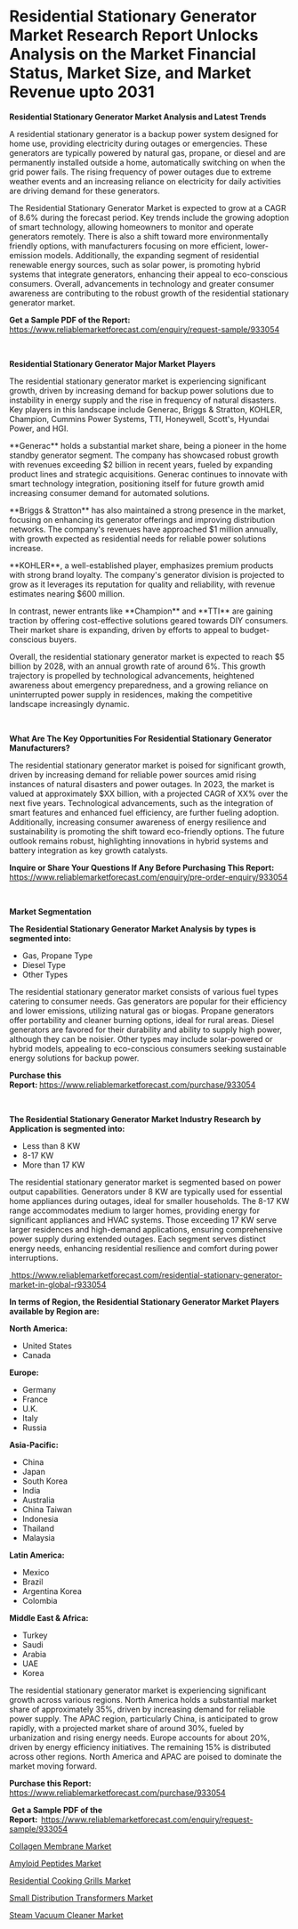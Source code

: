<p><h1>Residential Stationary Generator Market Research Report Unlocks Analysis on the Market Financial Status, Market Size, and Market Revenue upto 2031</h1></p><p><strong>Residential Stationary Generator Market Analysis and Latest Trends</strong></p>
<p><p>A residential stationary generator is a backup power system designed for home use, providing electricity during outages or emergencies. These generators are typically powered by natural gas, propane, or diesel and are permanently installed outside a home, automatically switching on when the grid power fails. The rising frequency of power outages due to extreme weather events and an increasing reliance on electricity for daily activities are driving demand for these generators.</p><p>The Residential Stationary Generator Market is expected to grow at a CAGR of 8.6% during the forecast period. Key trends include the growing adoption of smart technology, allowing homeowners to monitor and operate generators remotely. There is also a shift toward more environmentally friendly options, with manufacturers focusing on more efficient, lower-emission models. Additionally, the expanding segment of residential renewable energy sources, such as solar power, is promoting hybrid systems that integrate generators, enhancing their appeal to eco-conscious consumers. Overall, advancements in technology and greater consumer awareness are contributing to the robust growth of the residential stationary generator market.</p></p>
<p><strong>Get a Sample PDF of the Report:&nbsp;</strong> <a href="https://www.reliablemarketforecast.com/enquiry/request-sample/933054?utm_campaign=1842&utm_medium=2&utm_source=Github&utm_content=ia&utm_term=03122024&utm_id=residential-stationary-generator">https://www.reliablemarketforecast.com/enquiry/request-sample/933054</a></p>
<p>&nbsp;</p>
<p><strong>Residential Stationary Generator Major Market Players</strong></p>
<p><p>The residential stationary generator market is experiencing significant growth, driven by increasing demand for backup power solutions due to instability in energy supply and the rise in frequency of natural disasters. Key players in this landscape include Generac, Briggs & Stratton, KOHLER, Champion, Cummins Power Systems, TTI, Honeywell, Scott's, Hyundai Power, and HGI.</p><p>**Generac** holds a substantial market share, being a pioneer in the home standby generator segment. The company has showcased robust growth with revenues exceeding $2 billion in recent years, fueled by expanding product lines and strategic acquisitions. Generac continues to innovate with smart technology integration, positioning itself for future growth amid increasing consumer demand for automated solutions.</p><p>**Briggs & Stratton** has also maintained a strong presence in the market, focusing on enhancing its generator offerings and improving distribution networks. The company's revenues have approached $1 million annually, with growth expected as residential needs for reliable power solutions increase.</p><p>**KOHLER**, a well-established player, emphasizes premium products with strong brand loyalty. The company's generator division is projected to grow as it leverages its reputation for quality and reliability, with revenue estimates nearing $600 million.</p><p>In contrast, newer entrants like **Champion** and **TTI** are gaining traction by offering cost-effective solutions geared towards DIY consumers. Their market share is expanding, driven by efforts to appeal to budget-conscious buyers.</p><p>Overall, the residential stationary generator market is expected to reach $5 billion by 2028, with an annual growth rate of around 6%. This growth trajectory is propelled by technological advancements, heightened awareness about emergency preparedness, and a growing reliance on uninterrupted power supply in residences, making the competitive landscape increasingly dynamic.</p></p>
<p>&nbsp;</p>
<p><strong>What Are The Key Opportunities For Residential Stationary Generator Manufacturers?</strong></p>
<p><p>The residential stationary generator market is poised for significant growth, driven by increasing demand for reliable power sources amid rising instances of natural disasters and power outages. In 2023, the market is valued at approximately $XX billion, with a projected CAGR of XX% over the next five years. Technological advancements, such as the integration of smart features and enhanced fuel efficiency, are further fueling adoption. Additionally, increasing consumer awareness of energy resilience and sustainability is promoting the shift toward eco-friendly options. The future outlook remains robust, highlighting innovations in hybrid systems and battery integration as key growth catalysts.</p></p>
<p><strong>Inquire or Share Your Questions If Any Before Purchasing This Report:</strong> <a href="https://www.reliablemarketforecast.com/enquiry/pre-order-enquiry/933054?utm_campaign=1842&utm_medium=2&utm_source=Github&utm_content=ia&utm_term=03122024&utm_id=residential-stationary-generator">https://www.reliablemarketforecast.com/enquiry/pre-order-enquiry/933054</a></p>
<p>&nbsp;</p>
<p><strong>Market Segmentation</strong></p>
<p><strong>The Residential Stationary Generator Market Analysis by types is segmented into:</strong></p>
<p><ul><li>Gas, Propane Type</li><li>Diesel Type</li><li>Other Types</li></ul></p>
<p><p>The residential stationary generator market consists of various fuel types catering to consumer needs. Gas generators are popular for their efficiency and lower emissions, utilizing natural gas or biogas. Propane generators offer portability and cleaner burning options, ideal for rural areas. Diesel generators are favored for their durability and ability to supply high power, although they can be noisier. Other types may include solar-powered or hybrid models, appealing to eco-conscious consumers seeking sustainable energy solutions for backup power.</p></p>
<p><strong>Purchase this Report:&nbsp;</strong><a href="https://www.reliablemarketforecast.com/purchase/933054?utm_campaign=1842&utm_medium=2&utm_source=Github&utm_content=ia&utm_term=03122024&utm_id=residential-stationary-generator">https://www.reliablemarketforecast.com/purchase/933054</a></p>
<p>&nbsp;</p>
<p><strong>The Residential Stationary Generator Market Industry Research by Application is segmented into:</strong></p>
<p><ul><li>Less than 8 KW</li><li>8-17 KW</li><li>More than 17 KW</li></ul></p>
<p><p>The residential stationary generator market is segmented based on power output capabilities. Generators under 8 KW are typically used for essential home appliances during outages, ideal for smaller households. The 8-17 KW range accommodates medium to larger homes, providing energy for significant appliances and HVAC systems. Those exceeding 17 KW serve larger residences and high-demand applications, ensuring comprehensive power supply during extended outages. Each segment serves distinct energy needs, enhancing residential resilience and comfort during power interruptions.</p></p>
<p><a href="https://www.reliablemarketforecast.com/residential-stationary-generator-market-in-global-r933054?utm_campaign=1842&utm_medium=2&utm_source=Github&utm_content=ia&utm_term=03122024&utm_id=residential-stationary-generator">&nbsp;https://www.reliablemarketforecast.com/residential-stationary-generator-market-in-global-r933054</a></p>
<p><strong>In terms of Region, the Residential Stationary Generator Market Players available by Region are:</strong></p>
<p>
    <p> <strong> North America: </strong>
        <ul>
            <li>United States</li>
            <li>Canada</li>
        </ul>
        </p> 
    <p> <strong> Europe: </strong>
        <ul>
            <li>Germany</li>
            <li>France</li>
            <li>U.K.</li>
            <li>Italy</li>
            <li>Russia</li>
        </ul>
        </p> 
    <p> <strong> Asia-Pacific: </strong>
        <ul>
            <li>China</li>
            <li>Japan</li>
            <li>South Korea</li>
            <li>India</li>
            <li>Australia</li>
            <li>China Taiwan</li>
            <li>Indonesia</li>
            <li>Thailand</li>
            <li>Malaysia</li>
        </ul>
        </p> 
    <p> <strong> Latin America: </strong>
        <ul>
            <li>Mexico</li>
            <li>Brazil</li>
            <li>Argentina Korea</li>
            <li>Colombia</li>
        </ul>
        </p> 
    <p> <strong> Middle East & Africa: </strong>
        <ul>
            <li>Turkey</li>
            <li>Saudi</li>
            <li>Arabia</li>
            <li>UAE</li>
            <li>Korea</li>
        </ul>
    </p>
    </p>
<p><p>The residential stationary generator market is experiencing significant growth across various regions. North America holds a substantial market share of approximately 35%, driven by increasing demand for reliable power supply. The APAC region, particularly China, is anticipated to grow rapidly, with a projected market share of around 30%, fueled by urbanization and rising energy needs. Europe accounts for about 20%, driven by energy efficiency initiatives. The remaining 15% is distributed across other regions. North America and APAC are poised to dominate the market moving forward.</p></p>
<p><strong>Purchase this Report: </strong><a href="https://www.reliablemarketforecast.com/purchase/933054?utm_campaign=1842&utm_medium=2&utm_source=Github&utm_content=ia&utm_term=03122024&utm_id=residential-stationary-generator">https://www.reliablemarketforecast.com/purchase/933054</a></p>
<p>&nbsp;<strong>Get a Sample PDF of the Report:&nbsp;&nbsp;</strong><a href="https://www.reliablemarketforecast.com/enquiry/request-sample/933054?utm_campaign=1842&utm_medium=2&utm_source=Github&utm_content=ia&utm_term=03122024&utm_id=residential-stationary-generator">https://www.reliablemarketforecast.com/enquiry/request-sample/933054</a></p>
<p><strong></strong></p>
<p><p><a href="https://www.linkedin.com/pulse/consistent-increase-collagen-membrane-market-forecasted-cagr-77-ivkqc?utm_campaign=1842&utm_medium=2&utm_source=Github&utm_content=ia&utm_term=03122024&utm_id=residential-stationary-generator">Collagen Membrane Market</a></p><p><a href="https://issuu.com/reportprime-2/docs/amyloid-peptides-market-size-2030.pptx?utm_campaign=1842&utm_medium=2&utm_source=Github&utm_content=ia&utm_term=03122024&utm_id=residential-stationary-generator">Amyloid Peptides Market</a></p><p><a href="https://github.com/RoccoManning/Market-Research-Report-List-7/blob/main/residential-cooking-grills-market.md?utm_campaign=1842&utm_medium=2&utm_source=Github&utm_content=ia&utm_term=03122024&utm_id=residential-stationary-generator">Residential Cooking Grills Market</a></p><p><a href="https://www.linkedin.com/pulse/strategic-market-outlook-small-distribution-transformers-key-drivers-g5x8e?utm_campaign=1842&utm_medium=2&utm_source=Github&utm_content=ia&utm_term=03122024&utm_id=residential-stationary-generator">Small Distribution Transformers Market</a></p><p><a href="https://issuu.com/reportprime-2/docs/steam-vacuum-cleaner-market-size-2030.pptx?utm_campaign=1842&utm_medium=2&utm_source=Github&utm_content=ia&utm_term=03122024&utm_id=residential-stationary-generator">Steam Vacuum Cleaner Market</a></p></p>